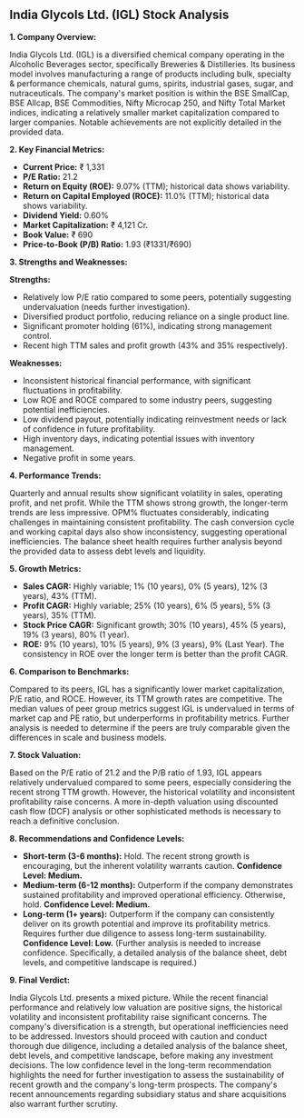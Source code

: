 ## India Glycols Ltd. (IGL) Stock Analysis

**1. Company Overview:**

India Glycols Ltd. (IGL) is a diversified chemical company operating in the Alcoholic Beverages sector, specifically Breweries & Distilleries.  Its business model involves manufacturing a range of products including bulk, specialty & performance chemicals, natural gums, spirits, industrial gases, sugar, and nutraceuticals.  The company's market position is within the BSE SmallCap, BSE Allcap, BSE Commodities, Nifty Microcap 250, and Nifty Total Market indices, indicating a relatively smaller market capitalization compared to larger companies.  Notable achievements are not explicitly detailed in the provided data.

**2. Key Financial Metrics:**

* **Current Price:** ₹ 1,331
* **P/E Ratio:** 21.2
* **Return on Equity (ROE):** 9.07% (TTM); historical data shows variability.
* **Return on Capital Employed (ROCE):** 11.0% (TTM); historical data shows variability.
* **Dividend Yield:** 0.60%
* **Market Capitalization:** ₹ 4,121 Cr.
* **Book Value:** ₹ 690
* **Price-to-Book (P/B) Ratio:** 1.93 (₹1331/₹690)


**3. Strengths and Weaknesses:**

**Strengths:**

* Relatively low P/E ratio compared to some peers, potentially suggesting undervaluation (needs further investigation).
* Diversified product portfolio, reducing reliance on a single product line.
* Significant promoter holding (61%), indicating strong management control.
* Recent high TTM sales and profit growth (43% and 35% respectively).

**Weaknesses:**

* Inconsistent historical financial performance, with significant fluctuations in profitability.
* Low ROE and ROCE compared to some industry peers, suggesting potential inefficiencies.
* Low dividend payout, potentially indicating reinvestment needs or lack of confidence in future profitability.
* High inventory days, indicating potential issues with inventory management.
* Negative profit in some years.


**4. Performance Trends:**

Quarterly and annual results show significant volatility in sales, operating profit, and net profit.  While the TTM shows strong growth, the longer-term trends are less impressive. OPM% fluctuates considerably, indicating challenges in maintaining consistent profitability.  The cash conversion cycle and working capital days also show inconsistency, suggesting operational inefficiencies.  The balance sheet health requires further analysis beyond the provided data to assess debt levels and liquidity.

**5. Growth Metrics:**

* **Sales CAGR:**  Highly variable; 1% (10 years), 0% (5 years), 12% (3 years), 43% (TTM).
* **Profit CAGR:** Highly variable; 25% (10 years), 6% (5 years), 5% (3 years), 35% (TTM).
* **Stock Price CAGR:**  Significant growth; 30% (10 years), 45% (5 years), 19% (3 years), 80% (1 year).
* **ROE:** 9% (10 years), 10% (5 years), 9% (3 years), 9% (Last Year).  The consistency in ROE over the longer term is better than the profit CAGR.

**6. Comparison to Benchmarks:**

Compared to its peers, IGL has a significantly lower market capitalization, P/E ratio, and ROCE.  However, its TTM growth rates are competitive.  The median values of peer group metrics suggest IGL is undervalued in terms of market cap and PE ratio, but underperforms in profitability metrics.  Further analysis is needed to determine if the peers are truly comparable given the differences in scale and business models.

**7. Stock Valuation:**

Based on the P/E ratio of 21.2 and the P/B ratio of 1.93, IGL appears relatively undervalued compared to some peers, especially considering the recent strong TTM growth. However, the historical volatility and inconsistent profitability raise concerns.  A more in-depth valuation using discounted cash flow (DCF) analysis or other sophisticated methods is necessary to reach a definitive conclusion.

**8. Recommendations and Confidence Levels:**

* **Short-term (3-6 months):** Hold.  The recent strong growth is encouraging, but the inherent volatility warrants caution.  **Confidence Level: Medium.**
* **Medium-term (6-12 months):**  Outperform if the company demonstrates sustained profitability and improved operational efficiency.  Otherwise, hold. **Confidence Level: Medium.**
* **Long-term (1+ years):**  Outperform if the company can consistently deliver on its growth potential and improve its profitability metrics.  Requires further due diligence to assess long-term sustainability. **Confidence Level: Low.**  (Further analysis is needed to increase confidence.  Specifically, a detailed analysis of the balance sheet, debt levels, and competitive landscape is required.)

**9. Final Verdict:**

India Glycols Ltd. presents a mixed picture.  While the recent financial performance and relatively low valuation are positive signs, the historical volatility and inconsistent profitability raise significant concerns.  The company's diversification is a strength, but operational inefficiencies need to be addressed.  Investors should proceed with caution and conduct thorough due diligence, including a detailed analysis of the balance sheet, debt levels, and competitive landscape, before making any investment decisions.  The low confidence level in the long-term recommendation highlights the need for further investigation to assess the sustainability of recent growth and the company's long-term prospects.  The company's recent announcements regarding subsidiary status and share acquisitions also warrant further scrutiny.
